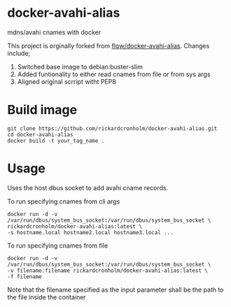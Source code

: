 # docker-avahi-alias
mdns/avahi cnames with docker

This project is orginally forked from [flqw/docker-avahi-alias](https://github.com/flqw/docker-avahi-alias).
Changes include;
1. Switched base image to debian:buster-slim
2. Added funtionality to either read cnames from file or from sys args
3. Aligned original scrript witht PEP8


# Build image
```
git clone https://github.com/rickardcronholm/docker-avahi-alias.git
cd docker-avahi-alias
docker build -t your_tag_name .
```

# Usage
Uses the host dbus socket to add avahi cname records.

To run specifying cnames from cli args
```
docker run -d -v /var/run/dbus/system_bus_socket:/var/run/dbus/system_bus_socket \
rickardcronholm/docker-avahi-alias:latest \
-s hostname.local hostname2.local hostname3.local ...
```

To run specifying cnames from file
```
docker run -d -v /var/run/dbus/system_bus_socket:/var/run/dbus/system_bus_socket \
-v filename:filename rickardcronholm/docker-avahi-alias:latest \
-f filename
```
Note that the filename specified as the input parameter shall be the path to the file inside the container
